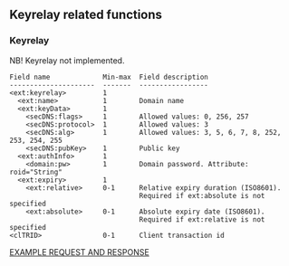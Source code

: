 ## Keyrelay related functions

### Keyrelay

NB! Keyrelay not implemented.

    Field name             Min-max  Field description 
    ---------------------  -------  ----------------- 
    <ext:keyrelay>         1
      <ext:name>           1        Domain name 
      <ext:keyData>        1
        <secDNS:flags>     1        Allowed values: 0, 256, 257 
        <secDNS:protocol>  1        Allowed values: 3 
        <secDNS:alg>       1        Allowed values: 3, 5, 6, 7, 8, 252, 253, 254, 255 
        <secDNS:pubKey>    1        Public key 
      <ext:authInfo>       1 
        <domain:pw>        1        Domain password. Attribute: roid="String" 
      <ext:expiry>         1 
        <ext:relative>     0-1      Relative expiry duration (ISO8601). 
                                    Required if ext:absolute is not specified 
        <ext:absolute>     0-1      Absolute expiry date (ISO8601). 
                                    Required if ext:relative is not specified 
    <clTRID>               0-1      Client transaction id 

[EXAMPLE REQUEST AND RESPONSE](/doc/epp-examples.md#epp-keyrelay-makes-a-keyrelay-request)
